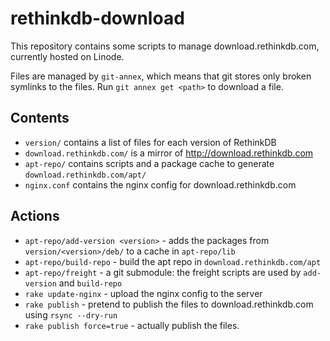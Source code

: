 rethinkdb-download
==================

This repository contains some scripts to manage download.rethinkdb.com, currently hosted on Linode.

Files are managed by `git-annex`, which means that git stores only broken symlinks to the files.
Run `git annex get <path>` to download a file.

## Contents

* `version/` contains a list of files for each version of RethinkDB
* `download.rethinkdb.com/` is a mirror of http://download.rethinkdb.com
* `apt-repo/` contains scripts and a package cache to generate `download.rethinkdb.com/apt/`
* `nginx.conf` contains the nginx config for download.rethinkdb.com

## Actions

* `apt-repo/add-version <version>` - adds the packages from `version/<version>/deb/` to a cache in `apt-repo/lib`
* `apt-repo/build-repo` - build the apt repo in `download.rethinkdb.com/apt`
* `apt-repo/freight` - a git submodule: the freight scripts are used by `add-version` and `build-repo`
* `rake update-nginx` - upload the nginx config to the server
* `rake publish` - pretend to publish the files to download.rethinkdb.com using `rsync --dry-run`
* `rake publish force=true` - actually publish the files.
